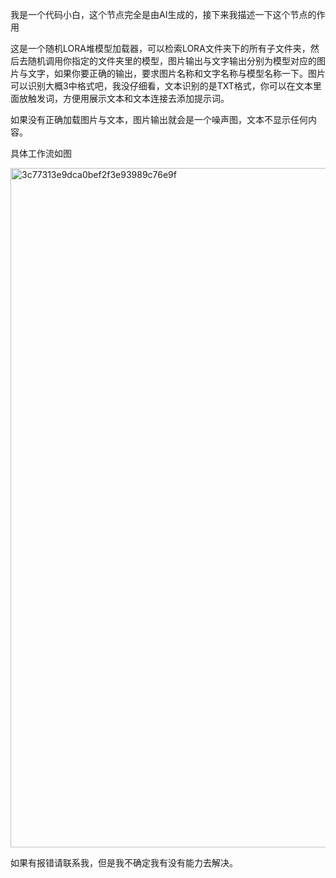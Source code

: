 我是一个代码小白，这个节点完全是由AI生成的，接下来我描述一下这个节点的作用


这是一个随机LORA堆模型加载器，可以检索LORA文件夹下的所有子文件夹，然后去随机调用你指定的文件夹里的模型，图片输出与文字输出分别为模型对应的图片与文字，如果你要正确的输出，要求图片名称和文字名称与模型名称一下。图片可以识别大概3中格式吧，我没仔细看，文本识别的是TXT格式，你可以在文本里面放触发词，方便用展示文本和文本连接去添加提示词。


如果没有正确加载图片与文本，图片输出就会是一个噪声图，文本不显示任何内容。


具体工作流如图


<img width="1729" height="1087" alt="3c77313e9dca0bef2f3e93989c76e9f" src="https://github.com/user-attachments/assets/1bd454e9-b963-4c1e-a967-799af1e260fa" />




如果有报错请联系我，但是我不确定我有没有能力去解决。
